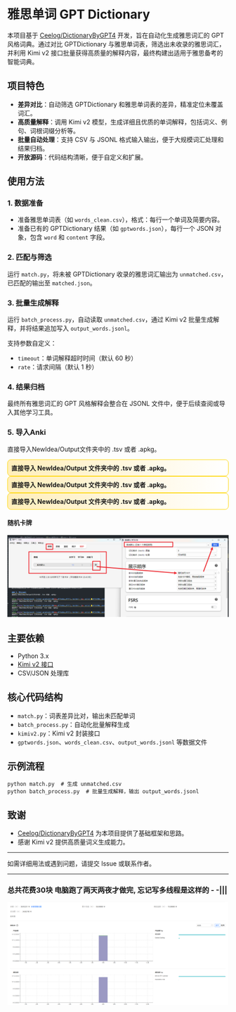 # 雅思单词 GPT Dictionary 

本项目基于 [Ceelog/DictionaryByGPT4](https://github.com/Ceelog/DictionaryByGPT4) 开发，旨在自动化生成雅思词汇的 GPT 风格词典。通过对比 GPTDictionary 与雅思单词表，筛选出未收录的雅思词汇，并利用 Kimi v2 接口批量获得高质量的解释内容，最终构建出适用于雅思备考的智能词典。

## 项目特色

- **差异对比**：自动筛选 GPTDictionary 和雅思单词表的差异，精准定位未覆盖词汇。
- **高质量解释**：调用 Kimi v2 模型，生成详细且优质的单词解释，包括词义、例句、词根词缀分析等。
- **批量自动处理**：支持 CSV 与 JSONL 格式输入输出，便于大规模词汇处理和结果归档。
- **开放源码**：代码结构清晰，便于自定义和扩展。

## 使用方法

### 1. 数据准备

- 准备雅思单词表（如 `words_clean.csv`），格式：每行一个单词及简要内容。
- 准备已有的 GPTDictionary 结果（如 `gptwords.json`），每行一个 JSON 对象，包含 `word` 和 `content` 字段。

### 2. 匹配与筛选

运行 `match.py`，将未被 GPTDictionary 收录的雅思词汇输出为 `unmatched.csv`，已匹配的输出至 `matched.json`。

### 3. 批量生成解释

运行 `batch_process.py`，自动读取 `unmatched.csv`，通过 Kimi v2 批量生成解释，并将结果追加写入 `output_words.jsonl`。

支持参数自定义：

- `timeout`：单词解释超时时间（默认 60 秒）
- `rate`：请求间隔（默认 1 秒）

### 4. 结果归档

最终所有雅思词汇的 GPT 风格解释会整合在 JSONL 文件中，便于后续查阅或导入其他学习工具。

### 5. 导入Anki
直接导入NewIdea/Output文件夹中的 .tsv 或者 .apkg。

<div style="background: linear-gradient(90deg,#ffeeba,#fff); border: 1px solid #ffd700; padding:8px; border-radius:8px; font-weight:bold;">
直接导入 NewIdea/Output 文件夹中的 .tsv 或者 .apkg。
</div>
<div style="background: linear-gradient(90deg,#ffeeba,#fff); border: 1px solid #ffd700; padding:8px; border-radius:8px; font-weight:bold;">
直接导入 NewIdea/Output 文件夹中的 .tsv 或者 .apkg。
</div>
<div style="background: linear-gradient(90deg,#ffeeba,#fff); border: 1px solid #ffd700; padding:8px; border-radius:8px; font-weight:bold;">
直接导入 NewIdea/Output 文件夹中的 .tsv 或者 .apkg。
</div>

#### 随机卡牌
![alt text](c5a11beb5f279e45bce9d2d75316b68.png)


## 主要依赖

- Python 3.x
- [Kimi v2 接口](https://kimi.moonshot.cn/)
- CSV/JSON 处理库

## 核心代码结构

- `match.py`：词表差异比对，输出未匹配单词
- `batch_process.py`：自动化批量解释生成
- `kimiv2.py`：Kimi v2 封装接口
- `gptwords.json`、`words_clean.csv`、`output_words.jsonl` 等数据文件

## 示例流程

```shell
python match.py  # 生成 unmatched.csv
python batch_process.py  # 批量生成解释，输出 output_words.jsonl
```

## 致谢

- [Ceelog/DictionaryByGPT4](https://github.com/Ceelog/DictionaryByGPT4) 为本项目提供了基础框架和思路。
- 感谢 Kimi v2 提供高质量词义生成能力。

---

如需详细用法或遇到问题，请提交 Issue 或联系作者。

---
### 总共花费30块 电脑跑了两天两夜才做完, 忘记写多线程是这样的 - -|||
![alt text](image.png)
